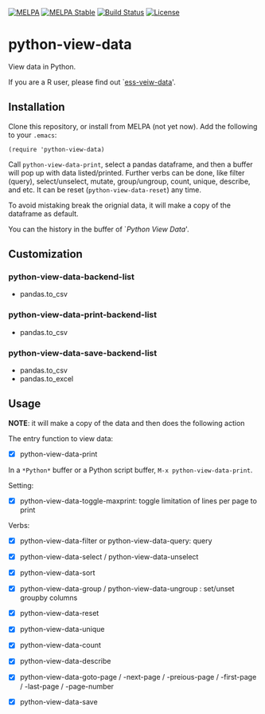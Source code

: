 [![MELPA](https://melpa.org/packages/python-view-data-badge.svg)](https://melpa.org/#/python-view-data)
[![MELPA Stable](https://stable.melpa.org/packages/python-view-data-badge.svg)](https://stable.melpa.org/#/python-view-data)
[![Build Status](https://github.com/ShuguangSun/python-view-data/workflows/CI/badge.svg)](https://github.com/ShuguangSun/python-view-data/actions)
[![License](http://img.shields.io/:license-gpl3-blue.svg)](http://www.gnu.org/licenses/gpl-3.0.html)

# python-view-data

View data in Python.

If you are a R user, please find out `[ess-veiw-data](https://github.com/ShuguangSun/ess-view-data)'.

## Installation

Clone this repository, or install from MELPA (not yet now). Add the following to your `.emacs`:

``` elisp
(require 'python-view-data)
```

Call `python-view-data-print`, select a pandas dataframe, and then a buffer will pop up with data listed/printed. Further verbs can be done, like filter (query), select/unselect, mutate, group/ungroup, count, unique, describe, and etc. It can be reset (`python-view-data-reset`) any time.

To avoid mistaking break the orignial data, it will make a copy of the dataframe as default.

You can the history in the buffer of `*Python View Data*'.


## Customization

### python-view-data-backend-list

- pandas.to_csv

### python-view-data-print-backend-list

- pandas.to_csv

### python-view-data-save-backend-list

- pandas.to_csv
- pandas.to_excel


## Usage

**NOTE**: it will make a copy of the data and then does the following action

The entry function to view data:
- [x] python-view-data-print

In a `*Python*` buffer or a Python script buffer, `M-x python-view-data-print`.

Setting:

- [x] python-view-data-toggle-maxprint: toggle limitation of lines per page to print

Verbs:

- [x] python-view-data-filter or python-view-data-query: query

- [x] python-view-data-select / python-view-data-unselect

- [x] python-view-data-sort

- [x] python-view-data-group / python-view-data-ungroup : set/unset groupby columns

- [x] python-view-data-reset

- [x] python-view-data-unique

- [x] python-view-data-count

- [x] python-view-data-describe

- [x] python-view-data-goto-page / -next-page / -preious-page / -first-page / -last-page / -page-number

- [x] python-view-data-save
